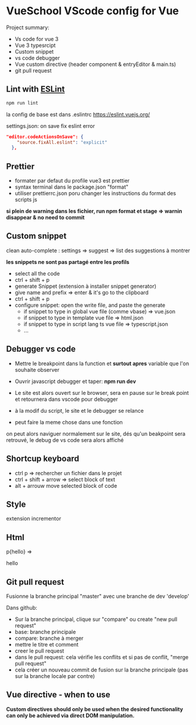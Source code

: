 # VueSchool VScode config for Vue

Project summary:

- Vs code for vue 3
- Vue 3 typesrcipt
- Custom snippet
- vs code debugger
- Vue custom directive (header component & entryEditor & main.ts)
- git pull request

## Lint with [ESLint](https://eslint.org/)

```sh
npm run lint
```

la config de base est dans .eslintrc
https://eslint.vuejs.org/

settings.json: on save fix eslint error

```json
"editor.codeActionsOnSave": {
    "source.fixAll.eslint": "explicit"
  },
```

## Prettier

- formater par defaut du profile vue3 est prettier
- syntax terminal dans le package.json "format"
- utiliser prettierrc.json poru changer les instructions du format des scripts js

**si plein de warning dans les fichier, run npm format et stage => warnin disappear & no need to commit**

## Custom snippet

clean auto-complete : settings => suggest => list des suggestions à montrer

**les snippets ne sont pas partagé entre les profils**

- select all the code
- ctrl + shift + p
- generate Snippet (extension à installer snippet generator)
- give name and prefix => enter & it's go to the clipboard
- ctrl + shift + p
- configure snippet: open the write file, and paste the generate
  - if snippet to type in global vue file (comme vbase) => vue.json
  - if snippet to type in template vue file => html.json
  - if snippet to type in script lang ts vue file => typescript.json
  - ...

## Debugger vs code

- Mettre le breakpoint dans la function et **surtout apres** variable que l'on souhaite observer
- Ouvrir javascript debugger et taper: **npm run dev**
- Le site est alors ouvert sur le browser, sera en pause sur le break point et retournera dans vscode pour debugger

- à la modif du script, le site et le debugger se relance
- peut faire la meme chose dans une fonction

on peut alors naviguer normalement sur le site, dés qu'un beakpoint sera retrouvé, le debug de vs code sera alors affiché

## Shortcup keyboard

- ctrl p => rechercher un fichier dans le projet
- ctrl + shift + arrow => select block of text
- alt + arrouw move selected block of code

## Style

extension incrementor

## Html

p{hello} => <p>hello</p>

## Git pull request

Fusionne la branche principal "master" avec une branche de dev 'develop'

Dans github:

- Sur la branche principal, clique sur "compare" ou create "new pull request"
- base: branche principale
- compare: branche à merger
- mettre le titre et comment
- creer le pull request
- dans le pull request: cela vérifie les conflits et si pas de conflit, "merge pull request"
- cela créer un nouveau commit de fusion sur la branche principale (pas sur la branche locale par contre)

## Vue directive - when to use

**Custom directives should only be used when the desired functionality can only be achieved via direct DOM manipulation.**
